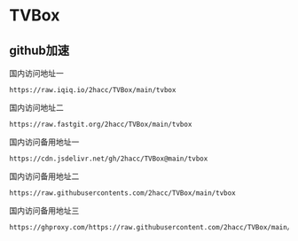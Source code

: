 # TVBox

## github加速
国内访问地址一
```
https://raw.iqiq.io/2hacc/TVBox/main/tvbox
```
国内访问地址二
```
https://raw.fastgit.org/2hacc/TVBox/main/tvbox
```
国内访问备用地址一
```
https://cdn.jsdelivr.net/gh/2hacc/TVBox@main/tvbox
```
国内访问备用地址二
```
https://raw.githubusercontents.com/2hacc/TVBox/main/tvbox
```
国内访问备用地址三
```
https://ghproxy.com/https://raw.githubusercontent.com/2hacc/TVBox/main/tvbox
```
